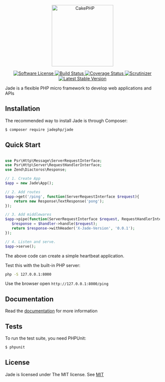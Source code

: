 <p align="center">
  <a href="https://cakephp.org/" target="_blank" >
    <img alt="CakePHP" src="https://avatars2.githubusercontent.com/u/53564481?s=200" width="200" />
  </a>
</p>
<p align="center">
    <a href="LICENSE" target="_blank">
        <img alt="Software License" src="https://img.shields.io/badge/license-MIT-brightgreen.svg?style=flat-square">
    </a>
    <a href="https://travis-ci.org/jadephp/jade" target="_blank">
        <img alt="Build Status" src="https://img.shields.io/travis/jadephp/jade/master.svg?style=flat-square">
    </a>
    <a href="https://codecov.io/github/jadephp/jade" target="_blank">
        <img alt="Coverage Status" src="https://img.shields.io/codecov/c/github/jadephp/jade.svg?style=flat-square">
    </a>
    <a href="https://scrutinizer-ci.com/g/jadephp/jade/?branch=master" target="_blank">
        <img alt="Scrutinizer" src="https://img.shields.io/scrutinizer/g/jadephp/jade.svg?style=flat-square">
    </a>
    <a href="https://packagist.org/packages/jadephp/jade" target="_blank">
        <img alt="Latest Stable Version" src="https://img.shields.io/packagist/v/jadephp/jade.svg?style=flat-square&label=stable">
    </a>
</p>

Jade is a flexible PHP micro framework to develop web applications and APIs
 
## Installation

The recommended way to install Jade is through Composer:

```bash
$ composer require jadephp/jade
```

## Quick Start

```php

use Psr\Http\Message\ServerRequestInterface;
use Psr\Http\Server\RequestHandlerInterface;
use Zend\Diactoros\Response;

// 1. Create App
$app = new Jade\App();

// 2. Add routes
$app->get('/ping', function(ServerRequestInterface $request){
    return new Response\TextResponse('pong');
});

// 3. Add middlewares
$app->pipe(function(ServerRequestInterface $request, RequestHandlerInterface $handler){
   $response = $handler->handle($request);
   return $response->withHeader('X-Jade-Version', '0.0.1');
});

// 4. Listen and serve.
$app->serve();
```

The above code can create a simple heartbeat application.

Test this with the built-in PHP server:

```bash
php -S 127.0.0.1:8000
```
Use the browser open `http://127.0.0.1:8000/ping`

## Documentation

Read the [documentation](./docs/index.md) for more information 

## Tests

To run the test suite, you need PHPUnit:

```bash
$ phpunit
```

## License

Jade is licensed under The MIT license. See [MIT](https://opensource.org/licenses/MIT)
 

